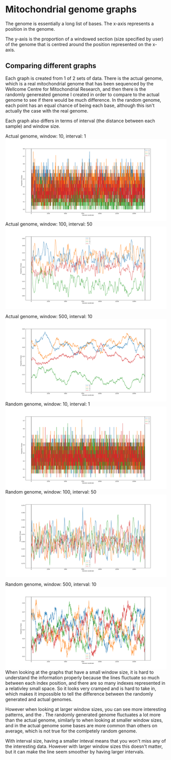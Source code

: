 # Mitochondrial genome graphs

The genome is essentially a long list of bases. The x-axis represents a position in the genome.

The y-axis is the proportion of a windowed section (size specified by user) of the genome that is centred around the position represented on the x-axis.

## Comparing different graphs
Each graph is created from 1 of 2 sets of data. There is the actual genome, which is a real mitochondrial genome that has been sequenced by the Wellcome Centre for Mitochondrial Research, and then there is the randomly genereated genome I created in order to compare to the actual genome to see if there would be much difference. In the random genome, each point has an equal chance of being each base, although this isn't actually the case with the real genome.

Each graph also differs in terms of interval (the distance between each sample) and window size.

Actual genome, window: 10, interval: 1
<img src="../images/genome_10_1.png" align="left" alt="genome graph">

Actual genome, window: 100, interval: 50
<img src="../images/genome_100_50.png" align="middle" alt="genome graph">

Actual genome, window: 500, interval: 10
<img src="../images/genome_500_10.png" align="right" alt="genome graph">

Random genome, window: 10, interval: 1
<img src="../images/genome_random_10_1.png" align="left" alt="genome graph">

Random genome, window: 100, interval: 50
<img src="../images/genome_random_100_50.png" align="middle" alt="genome graph">

Random genome, window: 500, interval: 10
<img src="../images/genome_random_500_10.png" align="right" alt="genome graph">

When looking at the graphs that have a small window size, it is hard to understand the information properly because the lines fluctuate so much between each index position, and there are so many indexes represented in a relativley small space. So it looks very cramped and is hard to take in, which makes it impossible to tell the difference between the randomly generated and actual genomes.

However when looking at larger window sizes, you can see more interesting patterns, and the . The randomly generated genome fluctuates a lot more than the actual genome, similarly to when looking at smaller window sizes, and in the actual genome some bases are more common than others on average, which is not true for the comlpetely random genome.

With interval size, having a smaller inteval means that you won't miss any of the interesting data. However with larger window sizes this doesn't matter, but it can make the line seem smoother by having larger intervals.

